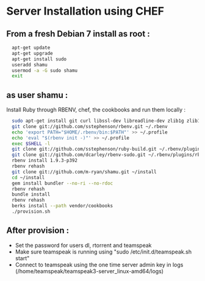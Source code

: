 Server Installation using CHEF
==============================

From a fresh Debian 7 install as root :
---------------------------------------

~~~ sh
  apt-get update
  apt-get upgrade
  apt-get install sudo
  useradd shamu
  usermod -a -G sudo shamu
  exit
~~~

as user shamu :
---------------

Install Ruby through RBENV, chef, the cookbooks and run them locally :

~~~ sh
  sudo apt-get install git curl libssl-dev libreadline-dev zlib1g zlib1g-dev libmysqlclient-dev libcurl4-openssl-dev libxslt-dev libxml2-dev
  git clone git://github.com/sstephenson/rbenv.git ~/.rbenv
  echo 'export PATH="$HOME/.rbenv/bin:$PATH"' >> ~/.profile
  echo 'eval "$(rbenv init -)"' >> ~/.profile
  exec $SHELL -l
  git clone git://github.com/sstephenson/ruby-build.git ~/.rbenv/plugins/ruby-build
  git clone git://github.com/dcarley/rbenv-sudo.git ~/.rbenv/plugins/rbenv-sudo
  rbenv install 1.9.3-p392
  rbenv rehash
  git clone git://github.com/m-ryan/shamu.git ~/install
  cd ~/install
  gem install bundler --no-ri --no-rdoc
  rbenv rehash
  bundle install
  rbenv rehash
  berks install --path vendor/cookbooks
  ./provision.sh
~~~

After provision :
-----------------------
- Set the password for users dl, rtorrent and teamspeak
- Make sure teamspeak is running using "sudo /etc/init.d/teamspeak.sh start"
- Connect to teamspeak using the one time server admin key in logs (/home/teamspeak/teamspeak3-server_linux-amd64/logs)

~~~ sh

  
  
